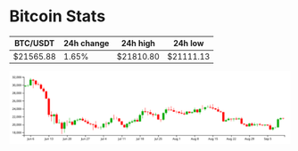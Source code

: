 # Bitcoin Stats

BTC/USDT|24h change|24h high|24h low|
|---|---|---|---|
|$21565.88|1.65%|$21810.80|$21111.13|

<img src="./chart.svg">
